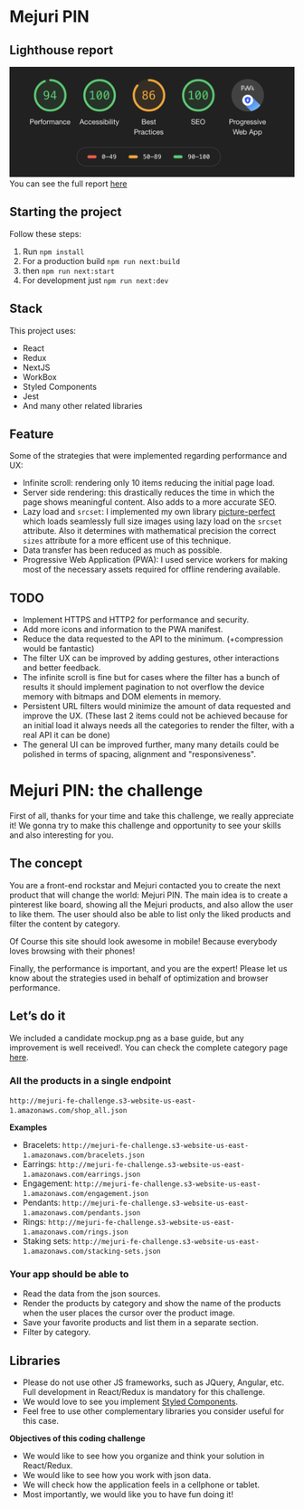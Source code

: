 # Mejuri PIN

## Lighthouse report
![Report preview](https://github.com/GasparErrobidart/mejuri-pin/blob/master/lighthouse-report.png)
You can see the full report [here](https://github.com/GasparErrobidart/mejuri-pin/blob/master/lighthouse-report.pdf)

## Starting the project
Follow these steps:
1. Run `npm install`
2. For a production build `npm run next:build`
3. then `npm run next:start`
4. For development just `npm run next:dev`

## Stack
This project uses:
- React
- Redux
- NextJS
- WorkBox
- Styled Components
- Jest
- And many other related libraries


## Feature
Some of the strategies that were implemented regarding performance and UX:
- Infinite scroll: rendering only 10 items reducing the initial page load.
- Server side rendering: this drastically reduces the time in which the page shows meaningful content. Also adds to a more accurate SEO.
- Lazy load and `srcset`: I implemented my own library [picture-perfect](https://github.com/GasparErrobidart/picture-perfect) which loads seamlessly full size images using lazy load on the `srcset` attribute. Also it determines with mathematical precision the correct `sizes` attribute for a more efficent use of this technique.
- Data transfer has been reduced as much as possible.
- Progressive Web Application (PWA): I used service workers for making most of the necessary assets required for offline rendering available.

## TODO

- Implement HTTPS and HTTP2 for performance and security.
- Add more icons and information to the PWA manifest.
- Reduce the data requested to the API to the minimum. (+compression would be fantastic)
- The filter UX can be improved by adding gestures, other interactions and better feedback.
- The infinite scroll is fine but for cases where the filter has a bunch of results it should implement pagination to not overflow the device memory with bitmaps and DOM elements in memory.
- Persistent URL filters would minimize the amount of data requested and improve the UX. (These last 2 items could not be achieved because for an initial load it always needs all the categories to render the filter, with a real API it can be done)
- The general UI can be improved further, many many details could be polished in terms of spacing, alignment and "responsiveness".


# Mejuri PIN: the challenge

First of all, thanks for your time and take this challenge, we really appreciate it!
We gonna try to make this challenge and opportunity to see your skills and also interesting for you.

## The concept
You are a front-end rockstar and Mejuri contacted you to create the next product that will change the world: Mejuri PIN.
The main idea is to create a pinterest like board, showing all the Mejuri products, and also allow the user to like them.
The user should also be able to list only the liked products and filter the content by category.

Of Course this site should look awesome in mobile! Because everybody loves browsing with their phones!

Finally, the performance is important, and you are the expert! Please let us know about the strategies used in behalf of optimization and browser performance.

## Let’s do it
We included a candidate mockup.png as a base guide, but any improvement is well received!.
You can check the complete category page [here](mejuri.com/shop/t/type).

### All the products in a single endpoint
`http://mejuri-fe-challenge.s3-website-us-east-1.amazonaws.com/shop_all.json`

**Examples**
- Bracelets: `http://mejuri-fe-challenge.s3-website-us-east-1.amazonaws.com/bracelets.json`
- Earrings: `http://mejuri-fe-challenge.s3-website-us-east-1.amazonaws.com/earrings.json`
- Engagement: `http://mejuri-fe-challenge.s3-website-us-east-1.amazonaws.com/engagement.json`
- Pendants: `http://mejuri-fe-challenge.s3-website-us-east-1.amazonaws.com/pendants.json`
- Rings: `http://mejuri-fe-challenge.s3-website-us-east-1.amazonaws.com/rings.json`
- Staking sets: `http://mejuri-fe-challenge.s3-website-us-east-1.amazonaws.com/stacking-sets.json`

### Your app should be able to
- Read the data from the json sources.
- Render the products by category and show the name of the products when the user places the cursor over the product image.
- Save your favorite products and list them in a separate section.
- Filter by category.

## Libraries
- Please do not use other JS frameworks, such as JQuery, Angular, etc. Full development in React/Redux is mandatory for this challenge.
- We would love to see you implement [Styled Components](https://www.styled-components.com/).
- Feel free to use other complementary libraries you consider useful for this case.

**Objectives of this coding challenge**
- We would like to see how you organize and think your solution in React/Redux.
- We would like to see how you work with json data.
- We will check how the application feels in a cellphone or tablet.
- Most importantly, we would like you to have fun doing it!
